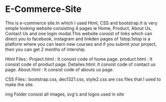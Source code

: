 # E-Commerce-Site
This is e-commerce site.In which I used Html, CSS and bootstrap.It is very simple looking website consisting 4 pages ie Home, Product, About Us, Contact Us and one login modal.This website consist of links which can direct you to facebook, instagram and linkden pages of 1stop.1stop is a platform where you can learn new courses and if you submit your project, then you can get 2 months of intership.

Html Files::
Project.html : It consist code of home page.
product.html : It consist code of product page.
Detailes.html: It consist code of contact us page.
About.html   : It consist code of abouts us page.

CSS Files::
bootstrap.css, dec1321.css, style2.css are css files that I used to make the site.

img Folder consist all images, svg's and logos used in site
